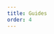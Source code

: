 ```yaml
---
title: Guides
order: 4
---
```


<script setup>
import { useRouter } from 'vitepress'
const router = useRouter()
router.go(`/guides/creating`)
</script>

